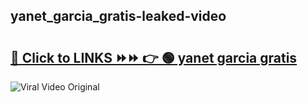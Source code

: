 
 ## yanet_garcia_gratis-leaked-video 

# <h2><a href="https://clipsfans.com/yanet_garcia_gratis&ref=git">🔗 Click to LINKS ⏩⏩ 👉 🟢 yanet garcia gratis </a></h2>

<a href="https://clipsfans.com/yanet_garcia_gratis&ref=git" rel="nofollow" data-target="animated-image.originalLink"><img src="https://i.ibb.co.com/xMMVF88/686577567.gif" alt="Viral Video Original" style="max-width: 100%; display: inline-block;" data-target="animated-image.originalImage"></a>
